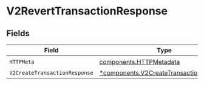 # V2RevertTransactionResponse


## Fields

| Field                                                                                             | Type                                                                                              | Required                                                                                          | Description                                                                                       |
| ------------------------------------------------------------------------------------------------- | ------------------------------------------------------------------------------------------------- | ------------------------------------------------------------------------------------------------- | ------------------------------------------------------------------------------------------------- |
| `HTTPMeta`                                                                                        | [components.HTTPMetadata](../../models/components/httpmetadata.md)                                | :heavy_check_mark:                                                                                | N/A                                                                                               |
| `V2CreateTransactionResponse`                                                                     | [*components.V2CreateTransactionResponse](../../models/components/v2createtransactionresponse.md) | :heavy_minus_sign:                                                                                | OK                                                                                                |